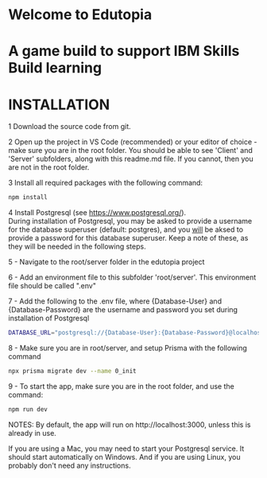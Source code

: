 # Welcome to Edutopia
# A game build to support IBM Skills Build learning

# INSTALLATION

1 Download the source code from git.

2 Open up the project in VS Code (recommended) or your editor of choice - make sure you are in the root folder.  You should be able to see 'Client' and 'Server' subfolders, along with this readme.md file.  If you cannot, then you are not in the root folder.

3 Install all required packages with the following command:
```bash
npm install
```

4 Install Postgresql (see https://www.postgresql.org/).  
  During installation of Postgresql, you may be asked to provide a username for the database superuser (default: postgres), and you <u>will</u> be aksed to provide a password for this database superuser.  Keep a note of these, as they will be needed in the following steps.

5 - Navigate to the root/server folder in the edutopia project

6 - Add an environment file to this subfolder 'root/server'.  This environment file should be called ".env"

7 - Add the following to the .env file, where {Database-User} and {Database-Password} are the username and password you set during installation of Postgresql
```bash
DATABASE_URL="postgresql://{Database-User}:{Database-Password}@localhost:5432/edutopia?schema=public"
```

8 - Make sure you are in root/server, and setup Prisma with the following command
```bash
npx prisma migrate dev --name 0_init
```

9 - To start the app, make sure you are in the root folder, and use the command:
```bash
npm run dev
```

NOTES:
By default, the app will run on http://localhost:3000, unless this is already in use.

If you are using a Mac, you may need to start your Postgresql service.  It should start automatically on Windows.  And if you are using Linux, you probably don't need any instructions.
